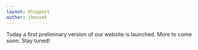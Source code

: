 ```yaml
---
layout: blogpost
author: jbossek
---
```

Today a first preliminary version of our website is launched. More to come soon. Stay tuned!
